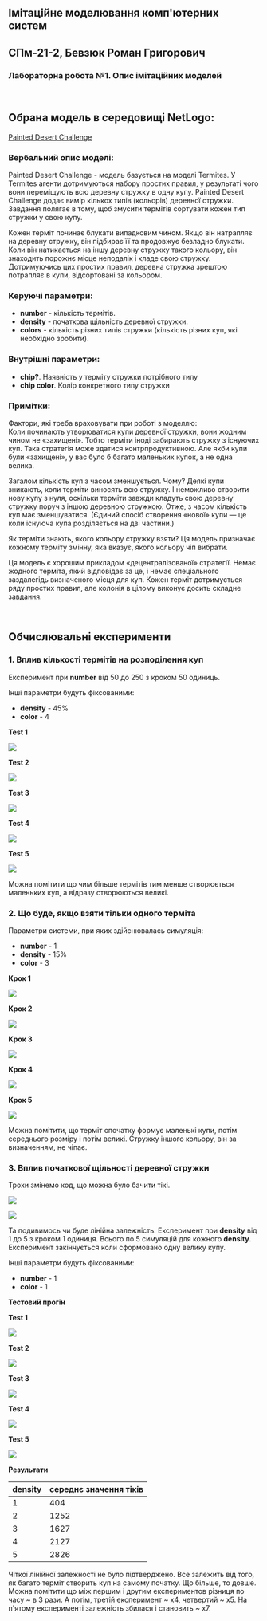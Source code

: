 ## Імітаційне моделювання комп'ютерних систем
## СПм-21-2, Бевзюк Роман Григорович
### Лабораторна робота №1. Опис імітаційних моделей
<br>

## Обрана модель в середовищі NetLogo:
[Painted Desert Challenge](http://www.netlogoweb.org/launch#http://www.netlogoweb.org/assets/modelslib/Sample%20Models/Computer%20Science/Painted%20Desert%20Challenge.nlogo)
<br>

### Вербальний опис моделі:
Painted Desert Challenge - модель базується на моделі Termites. У Termites агенти дотримуються набору простих правил, у результаті чого вони переміщують всю деревну стружку в одну купу. Painted Desert Challenge додає вимір кількох типів (кольорів) деревної стружки. Завдання полягає в тому, щоб змусити термітів сортувати кожен тип стружки у свою купу.

Кожен терміт починає блукати випадковим чином. Якщо він натрапляє на деревну стружку, він підбирає її та продовжує безладно блукати. Коли він натикається на іншу деревну стружку такого кольору, він знаходить порожнє місце неподалік і кладе свою стружку. Дотримуючись цих простих правил, деревна стружка зрештою потрапляє в купи, відсортовані за кольором.

### Керуючі параметри:
- **number** - кількість термітів.
- **density** - початкова щільність деревної стружки.
- **colors** - кількість різних типів стружки (кількість різних куп, які необхідно зробити).

### Внутрішні параметри:
- **chip?**. Наявність у терміту стружки потрібного типу
- **chip color**. Колір конкретного типу стружки

### Примітки:
Фактори, які треба враховувати при роботі з моделлю:\
Коли починають утворюватися купи деревної стружки, вони жодним чином не «захищені». Тобто терміти іноді забирають стружку з існуючих куп. Така стратегія може здатися контрпродуктивною. Але якби купи були «захищені», у вас було б багато маленьких купок, а не одна велика.

Загалом кількість куп з часом зменшується. Чому? Деякі купи зникають, коли терміти виносять всю стружку. І неможливо створити нову купу з нуля, оскільки терміти завжди кладуть свою деревну стружку поруч з іншою деревною стружкою. Отже, з часом кількість куп має зменшуватися. (Єдиний спосіб створення «нової» купи — це коли існуюча купа розділяється на дві частини.)

Як терміти знають, якого кольору стружку взяти? Ця модель призначає кожному терміту змінну, яка вказує, якого кольору чіп вибрати. 

Ця модель є хорошим прикладом «децентралізованої» стратегії. Немає жодного терміта, який відповідає за це, і немає спеціального заздалегідь визначеного місця для куп. Кожен терміт дотримується ряду простих правил, але колонія в цілому виконує досить складне завдання.

<br>

## Обчислювальні експерименти

### 1. Вплив кількості термітів на розподілення куп

Експеримент при **number** від 50 до 250 з кроком 50 одиниць. 

Інші параметри будуть фіксованими: 
- **density** - 45%
- **color** - 4

**Test 1**

![](1.png)

**Test 2**

![](2.png)

**Test 3**

![](3.png)

**Test 4**

![](4.png)

**Test 5**

![](5.png)

Можна помітити що чим більше термітів тим менше створюється маленьких куп, а відразу створюються великі.

### 2. Що буде, якщо взяти тільки одного терміта

Параметри системи, при яких здійснювалась симуляція:
- **number** - 1
- **density** - 15%
- **color** - 3

**Крок 1**

![](6.png)

**Крок 2**

![](7.png)

**Крок 3**

![](8.png)

**Крок 4**

![](9.png)

**Крок 5**

![](10.png)

Можна помітити, що терміт спочатку формує маленькі купи, потім середнього розміру і потім великі. Стружку іншого кольору, він за визначенням, не чіпає.

### 3. Вплив початкової щільності деревної стружки

Трохи змінемо код, що можна було бачити тікі.

![](cod1.png)

![](cod2.png)

Та подивимось чи буде лінійна залежність. Експеримент при **density** від 1 до 5 з кроком 1 одиниця. Всього по 5 симуляцій для кожного **density**. Експеримент закінчується коли сформовано одну велику купу.

Інші параметри будуть фіксованими: 
- **number** - 1
- **color** - 1

**Тестовий прогін**

**Test 1**

![](11.png)

**Test 2**

![](12.png)

**Test 3**

![](13.png)

**Test 4**

![](14.png)

**Test 5**

![](15.png)

**Результати**

<table>
<thead>
<tr><th>density</th><th>середнє значення тіків</th></tr>
</thead>
<tbody>
<tr><td>1</td><td>404</td></tr>
<tr><td>2</td><td>1252</td></tr>
<tr><td>3</td><td>1627</td></tr>
<tr><td>4</td><td>2127</td></tr>
<tr><td>5</td><td>2826</td></tr>
</tbody>
</table>

Чіткої лінійної залежності не було підтверджено. Все залежить від того, як багато терміт створить куп на самому початку. Що більше, то довше.
Можна помітити що між першим і другим експериментов різниця по часу ~ в 3 рази. А потім, третій експеримент ~ x4, четвертий ~ x5. На п'ятому експерименті залежність збилася і становить ~ x7.

<br>
